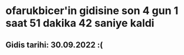 # ofarukbicer'in gidisine son 4 gun 1 saat 51 dakika 42 saniye kaldi

## Gidis tarihi: 30.09.2022 :(